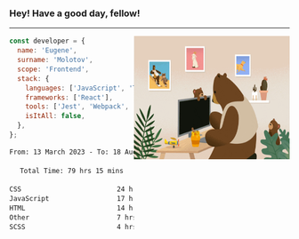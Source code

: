 ### Hey! Have a good day, fellow!
---
<img align='right' alt='GIF' vertical-align='center' src='./src/giphy.gif' width='280px' height='222px'/>

```javascript
const developer = {
  name: 'Eugene',
  surname: 'Molotov',
  scope: 'Frontend',
  stack: {
    languages: ['JavaScript', 'TypeScript'],
    frameworks: ['React'],
    tools: ['Jest', 'Webpack', 'Sass'],
    isItAll: false,
  },
};
```

<div align="center">
<!--START_SECTION:waka-->

```txt
From: 13 March 2023 - To: 18 August 2023

Total Time: 79 hrs 15 mins

CSS                        24 hrs 54 mins  ✎✎✎✎✎✎✎✎.................   31.43 %
JavaScript                 17 hrs 9 mins   ✎✎✎✎✎....................   21.64 %
HTML                       14 hrs 33 mins  ✎✎✎✎✎....................   18.36 %
Other                      7 hrs 3 mins    ✎✎.......................   08.91 %
SCSS                       4 hrs 56 mins   ✎✎.......................   06.23 %
```

<!--END_SECTION:waka-->

